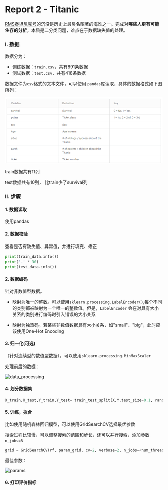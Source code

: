 # Report 2 - Titanic

[RMS泰坦尼克号](https://en.wikipedia.org/wiki/RMS_Titanic)的沉没是历史上最臭名昭著的海难之一。完成对**哪些人更有可能生存的分析**，本质是二分类问题，难点在于数据缺失值的处理。

### Ⅰ. 数据

数据分为：

* 训练数据：`train.csv`，共有891条数据
* 测试数据：`test.csv`，共有418条数据



数据文件为`csv`格式的文本文件，可以使用 `pandas`库读取，具体的数据格式如下图所列：

![data description1](images/data_description1.png)

train数据共有11列

test数据共有10列， 比train少了survival列



### Ⅱ. 步骤

#### 1. 数据读取

使用pandas

#### 2. 数据校验

查看是否有缺失值、异常值，并进行填充、修正

```python
print(train_data.info())
print('-' * 30)
print(test_data.info())
```



#### 2. 数据编码

针对非数值型数据。

* 映射为唯一的整数。可以使用`sklearn.processing.LabelEncoder()`,每个不同的类别都被映射为一个唯一的整数值。但是，`LabelEncoder` 会在对具有大小关系的类别进行编码时引入错误的大小关系

* 映射为独热码。若某些非数值数据具有大小关系，如"small"、"big"，此时应该使用One-Hot Encoding



#### 3. 归一化(可选)

（针对连续型的数值型数据），可以使用`sklearn.processing.MinMaxScaler`



处理前后的数据：

![data_processing](Q:\Dauhau_data_学习资料\互助群\机器学习\machinelearning_homework\Regression_House_Price_Prediction\images\data_processing.png)



#### 4. 划分数据集

```python
X_train,X_test,Y_train,Y_test= train_test_split(X,Y,test_size=0.1, random_state=0)
```



#### 5. 训练，拟合

比如使用随机森林回归模型，可以使用GridSearchCV选择最优参数

搜索过程比较慢，可以调整搜索的范围和步长，还可以并行搜索，添加参数`n_jobs=8`

```python
grid = GridSearchCV(rf, param_grid, cv=2, verbose=2, n_jobs=<num_threads>)   # 这一步的作用是选择最优参数, 但是这里的cv=3是3折交叉验证, n_jobs是并行数
```

最佳参数：

![params](Q:\Dauhau_data_学习资料\互助群\机器学习\machinelearning_homework\Regression_House_Price_Prediction\images\params.png)





#### 6. 打印评价指标
